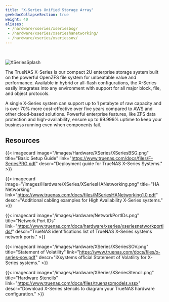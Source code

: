 ```yaml
---
title: "X-Series Unified Storage Array"
geekdocCollapseSection: true
weight: 40
aliases:
 - /hardware/xseries/xseriesbsg/
 - /hardware/xseries/xserieshanetworking/
 - /hardware/xseries/xseriessov/
---
```

<br>

![XSeriesSplash](/images/Hardware/XSeries/X-SeriesSplash.png "X-Series")

The TrueNAS X-Series is our compact 2U enterprise storage system built on the powerful OpenZFS file system for unbeatable value and performance. Available in hybrid or all-flash configurations, the X-Series easily integrates into any environment with support for all major block, file, and object protocols.

A single X-Series system can support up to 1 petabyte of raw capacity and is over 70% more cost-effective over five years compared to AWS and other cloud-based solutions. Powerful enterprise features, like ZFS data protection and high-availability, ensure up to 99.999% uptime to keep your business running even when components fail.

## Resources

<div class="docs-sections">

{{< imagecard image="/images/Hardware/XSeries/XSeriesBSG.png" title="Basic Setup Guide" link="https://www.truenas.com/docs/files/F-SeriesPRG.pdf"
descr="Deployment guide for TrueNAS X-Series Systems." >}}

{{< imagecard image="/images/Hardware/XSeries/XSeriesHANetworking.png" title="HA Networking" link="https://www.truenas.com/docs/files/MSeriesHANetworking1.0.pdf"
descr="Additional cabling examples for High Availability X-Series systems." >}}

{{< imagecard image="/images/Hardware/NetworkPortIDs.png" title="Network Port IDs" link="https://www.truenas.com/docs/hardware/xseries/xseriesnetworkportids/"
descr="TrueNAS identifications list of TrueNAS X-Series systems network ports." >}}

{{< imagecard image="/images/Hardware/XSeries/XSeriesSOV.png" title="Statement of Volatility" link="https://www.truenas.com/docs/files/x-series-sov.pdf"
descr="iXsystems official Statement of Volatility for X-Series systems." >}}

{{< imagecard image="/images/Hardware/XSeries/XSeriesStencil.png" title="Hardware Stencils" link="https://www.truenas.com/docs/files/truenasxmodels.vssx"
descr="Download X-Series stencils to diagram your TrueNAS hardware configuration." >}}

</div>